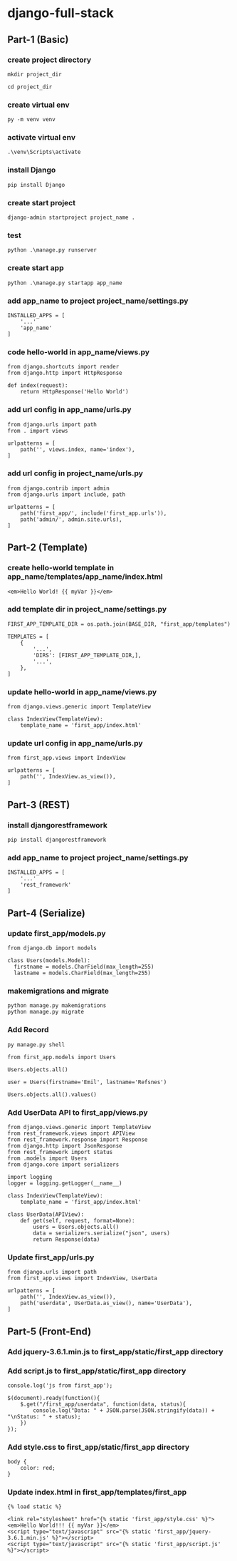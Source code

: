# django-full-stack

## Part-1 (Basic)

### create project directory
```
mkdir project_dir
```
```
cd project_dir
```
### create virtual env
```
py -m venv venv
```
### activate virtual env
```
.\venv\Scripts\activate
```
### install Django
```
pip install Django
```
### create start project
```
django-admin startproject project_name .
```
### test
```
python .\manage.py runserver
```
### create start app
```
python .\manage.py startapp app_name
```
### add app_name to project project_name/settings.py
```
INSTALLED_APPS = [
    '...'
    'app_name'
]
```
### code hello-world in app_name/views.py
```
from django.shortcuts import render
from django.http import HttpResponse

def index(request):
    return HttpResponse('Hello World')
```
### add url config in app_name/urls.py
```
from django.urls import path
from . import views

urlpatterns = [
    path('', views.index, name='index'),
]
```
### add url config in project_name/urls.py
```
from django.contrib import admin
from django.urls import include, path

urlpatterns = [
    path('first_app/', include('first_app.urls')),
    path('admin/', admin.site.urls),
]
```
## Part-2 (Template)

### create hello-world template in app_name/templates/app_name/index.html
```
<em>Hello World! {{ myVar }}</em>
```
### add template dir in project_name/settings.py
```
FIRST_APP_TEMPLATE_DIR = os.path.join(BASE_DIR, "first_app/templates")

TEMPLATES = [
    {
        '...',
        'DIRS': [FIRST_APP_TEMPLATE_DIR,],
        '...',
    },
]
```
### update hello-world in app_name/views.py
```
from django.views.generic import TemplateView

class IndexView(TemplateView):
    template_name = 'first_app/index.html'
```
### update url config in app_name/urls.py
```
from first_app.views import IndexView

urlpatterns = [
    path('', IndexView.as_view()),
]
```
## Part-3 (REST)

### install djangorestframework
```
pip install djangorestframework
```
### add app_name to project project_name/settings.py
```
INSTALLED_APPS = [
    '...'
    'rest_framework'
]
```
## Part-4 (Serialize)

### update first_app/models.py
```
from django.db import models

class Users(models.Model):
  firstname = models.CharField(max_length=255)
  lastname = models.CharField(max_length=255)
```
### makemigrations and migrate
```
python manage.py makemigrations
python manage.py migrate
```
### Add Record
```
py manage.py shell
```
```
from first_app.models import Users
```
```
Users.objects.all()
```
```
user = Users(firstname='Emil', lastname='Refsnes')
```
```
Users.objects.all().values()
```
### Add UserData API to first_app/views.py
```
from django.views.generic import TemplateView
from rest_framework.views import APIView
from rest_framework.response import Response
from django.http import JsonResponse
from rest_framework import status
from .models import Users
from django.core import serializers

import logging
logger = logging.getLogger(__name__)

class IndexView(TemplateView):
    template_name = 'first_app/index.html'

class UserData(APIView):
    def get(self, request, format=None):
        users = Users.objects.all()
        data = serializers.serialize("json", users)
        return Response(data)
```
### Update first_app/urls.py
```
from django.urls import path
from first_app.views import IndexView, UserData

urlpatterns = [
    path('', IndexView.as_view()),
    path('userdata', UserData.as_view(), name='UserData'),
]
```
## Part-5 (Front-End)

### Add jquery-3.6.1.min.js to first_app/static/first_app directory

### Add script.js to first_app/static/first_app directory
```
console.log('js from first_app');

$(document).ready(function(){
    $.get("/first_app/userdata", function(data, status){
        console.log("Data: " + JSON.parse(JSON.stringify(data)) + "\nStatus: " + status);
    })
});
```
### Add style.css to first_app/static/first_app directory
```
body {
    color: red;
}
```
### Update index.html in first_app/templates/first_app
```
{% load static %}

<link rel="stylesheet" href="{% static 'first_app/style.css' %}">
<em>Hello World!!! {{ myVar }}</em>
<script type="text/javascript" src="{% static 'first_app/jquery-3.6.1.min.js' %}"></script>
<script type="text/javascript" src="{% static 'first_app/script.js' %}"></script>
```
